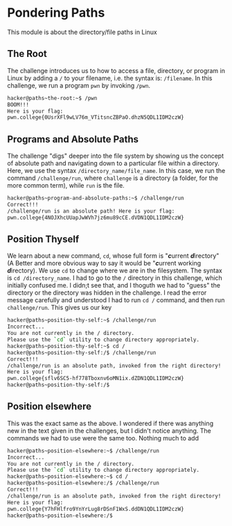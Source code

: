 # Pondering Paths
This module is about the directory/file paths in Linux

## The Root
The challenge introduces us to how to access a file, directory, or program in Linux by adding a ```/``` to your filename, i.e. the syntax is:  ```/filename```. In this challenge, we run a program ```pwn``` by invoking ```/pwn```.

```bash
hacker@paths~the-root:~$ /pwn
BOOM!!!
Here is your flag:
pwn.college{0UsrXFl9wLV76m_VTitsncZBPaO.dhzN5QDL1IDM2czW}
```

## Programs and Absolute Paths
The challenge "digs" deeper into the file system by showing us the concept of absolute path and navigating down to a particular file within a directory. Here, we use the syntax ```/directory_name/file_name```. In this case, we run the command ```/challenge/run```, where ```challenge``` is a directory (a folder, for the more common term), while ```run``` is the file. 

```bash
hacker@paths~program-and-absolute-paths:~$ /challenge/run
Correct!!!
/challenge/run is an absolute path! Here is your flag:
pwn.college{4NOJXhcUUapJwWVh7jz6mu89cCE.dVDN1QDL1IDM2czW}
```

## Position Thyself
We learn about a new command, ```cd```, whose full form is "***c***urrent ***d***irectory" (A Better and more obvious way to say it would be "***c***urrent working ***d***irectory). We use ```cd``` to change where we are in the filesystem. The syntax is ```cd /directory_name```. I had to go to the ```/``` directory in this challenge, which initially confused me. I didn;t see that, and I thoguth we had to "guess" the directory or the directory was hidden in the challenge. I read the error message carefully and understood I had to run ```cd /``` command, and then run ```challenge/run```. This gives us our key

```bash
hacker@paths~position-thy-self:~$ /challenge/run
Incorrect...
You are not currently in the / directory.
Please use the `cd` utility to change directory appropriately.
hacker@paths~position-thy-self:~$ cd /
hacker@paths~position-thy-self:/$ /challenge/run
Correct!!!
/challenge/run is an absolute path, invoked from the right directory!
Here is your flag:
pwn.college{sflv6SC5-hf778Tboxnv6oMN1ix.dZDN1QDL1IDM2czW}
hacker@paths~position-thy-self:/$
```

## Position elsewhere

This was the exact same as the above. I wondered if there was anything new in the text given in the challenges, but I didn't notice anything. The commands we had to use were the same too. Nothing much to add

```bash
hacker@paths~position-elsewhere:~$ /challenge/run
Incorrect...
You are not currently in the / directory.
Please use the `cd` utility to change directory appropriately.
hacker@paths~position-elsewhere:~$ cd /
hacker@paths~position-elsewhere:/$ /challenge/run
Correct!!!
/challenge/run is an absolute path, invoked from the right directory!
Here is your flag:
pwn.college{Y7hFHlfro9YnYrLug8rDSnF1WxS.ddDN1QDL1IDM2czW}
hacker@paths~position-elsewhere:/$
```
